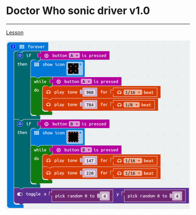 # Doctor Who sonic driver v1.0
------------
[Lesson](index.html)

![Code in JavaScript Blocks Editor](code-block-1.png "Doctor Who sonic driver")

